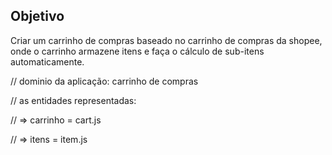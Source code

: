## Objetivo

Criar um carrinho de compras baseado no carrinho de compras da shopee, onde o carrinho armazene itens e faça o cálculo de sub-itens automaticamente.

// dominio da aplicação: carrinho de compras

// as entidades representadas:

// => carrinho = cart.js

// => itens = item.js